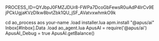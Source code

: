 PROCESS_ID=QYJbpJ0FMZJDUr8-FWPa7DcoGbFewsR0uAdP4IrCv9E
jPCkUgjaKVzDlkw8bvtZbk1QU_jSF_AVatvxwhmkO9k

cd ao_process
aos your-name
.load installer.lua
apm.install "@apus/ai"
Inbox[#Inbox].Data
.load ao_agent.lua
ApusAI = require('@apus/ai')
ApusAI_Debug = true
ApusAI.getBalance()
